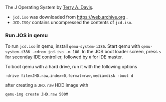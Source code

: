 The J Operating System by [Terry A. Davis](https://en.wikipedia.org/wiki/Terry_A._Davis).

* ```jcd.iso``` was downloaded from https://web.archive.org .
* ```JCD.ISO/``` contains uncompressed the contents of ```jcd.iso```.

### Run JOS in qemu

To run ```jcd.iso``` in qemu, install ```qemu-system-i386```. Start qemu with ```qemu-system-i386 -cdrom jcd.iso -m 100```. In the JOS boot loader screen, press ```s``` for seconday IDE controller, followed by ```0``` for IDE master.

To boot qemu with a hard drive, run it with the following options

```
-drive file=JHD.raw,index=0,format=raw,media=disk -boot d
```

after creating a ```JHD.raw``` HDD image with

```
qemu-img create JHD.raw 500M
```

